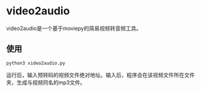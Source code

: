 # video2audio
video2audio是一个基于moviepy的简易视频转音频工具。
## 使用
```
python3 video2audio.py
```
运行后，输入预转码的视频文件绝对地址。输入后，程序会在该视频文件所在文件夹，生成与视频同名的mp3文件。